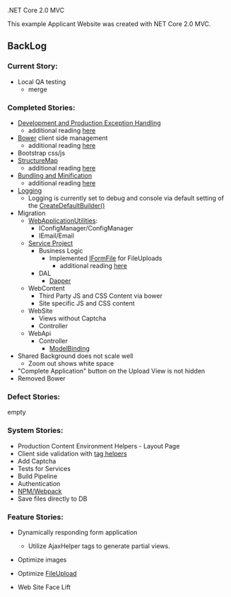  .NET Core 2.0 MVC 

This example Applicant Website was created with NET Core 2.0 MVC.  


## BackLog

### Current Story:
* Local QA testing 
  * merge

### Completed Stories:
* [Development and Production Exception Handling](https://docs.microsoft.com/en-us/aspnet/core/fundamentals/error-handling)
  * additional reading [here](https://scottsauber.com/2017/04/03/adding-global-error-handling-and-logging-in-asp-net-core/)
* [Bower](http://weaintplastic.github.io/web-development-field-guide/Development/Frontend_Development/Setting_up_your_project/Setup_Dependency_Managers/Bower/Initialize_Bower_on_a_new_Project.html) client side management
  * additional reading [here](https://docs.microsoft.com/en-us/aspnet/core/client-side/bower)
* Bootstrap css/js
* [StructureMap](http://structuremap.github.io/)
  * additional reading [here](https://tech.io/playgrounds/5099/using-structuremap-with-asp-net-core)
* [Bundling and Minification](https://docs.microsoft.com/en-us/aspnet/core/client-side/bundling-and-minification?tabs=visual-studio%2Caspnetcore2x)
  * additional reading [here](http://rion.io/2016/07/18/bundling-and-minifying-in-asp-net-core-applications/)
* [Logging](https://docs.microsoft.com/en-us/aspnet/core/fundamentals/logging/?tabs=aspnetcore2x)
  * Logging is currently set to debug and console via default setting of the [CreateDefaultBuilder()](https://docs.microsoft.com/en-us/dotnet/api/microsoft.aspnetcore.webhost.createdefaultbuilder?view=aspnetcore-2.0)
* Migration
  * [WebApplicationUtilities](Src/WebApplicationUtilities/ApplicationUtilities.md):
    * IConfigManager/ConfigManager
    * IEmail/Email
  * [Service Project](Src/Core2MVCService/Core2MVCService.md)
    * Business Logic
      * Implemented [IFormFile](https://docs.microsoft.com/en-us/aspnet/core/mvc/models/file-uploads) for FileUploads
        * additional reading [here](https://dotnetcoretutorials.com/2017/03/12/uploading-files-asp-net-core/)
    * DAL
      * [Dapper](http://dapper-tutorial.net/dapper)
  * WebContent
      * Third Party JS and CSS Content via bower
      * Site specific JS and CSS content 
  * WebSite
      * Views without Captcha
      * Controller 
  * WebApi
    * Controller
      * [ModelBinding](https://andrewlock.net/model-binding-json-posts-in-asp-net-core/)
* Shared Background does not scale well
  * Zoom out shows white space
* "Complete Application" button on the Upload View is not hidden 
* Removed Bower 
### Defect Stories:
empty

### System Stories:
* Production Content Environment Helpers - Layout Page
* Client side validation with [tag helpers](https://www.davepaquette.com/archive/2015/05/14/mvc6-validation-tag-helpers-deep-dive.aspx)
* Add Captcha
* Tests for Services 
* Build Pipeline
* Authentication
* [NPM/Webpack](https://blogs.taiga.nl/martijn/2017/11/24/building-and-asp-net-core-mvc-app-with-npm-and-webpack-asp-net-core-2-0-edition/)
* Save files directly to DB

### Feature Stories:
* Dynamically responding form application 
  * Utilize AjaxHelper tags to generate partial views.  
* Optimize images
* Optimize [FileUpload](https://docs.microsoft.com/en-us/aspnet/core/mvc/models/file-uploads?view=aspnetcore-2.1)

* Web Site Face Lift